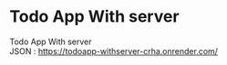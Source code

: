 # Todo App With server  <br>
Todo App With server  <br>
JSON : https://todoapp-withserver-crha.onrender.com/
